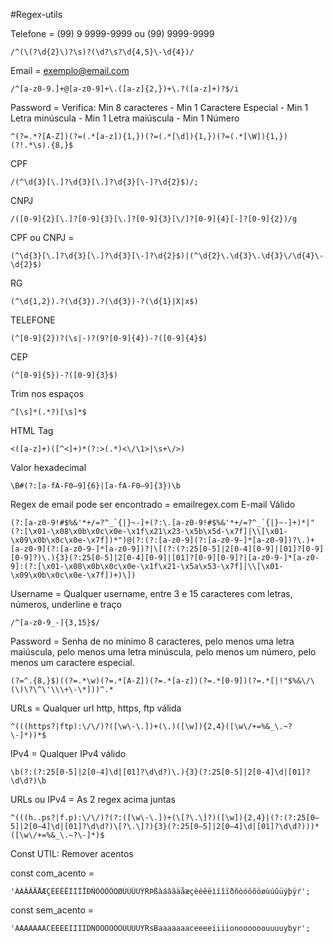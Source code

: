 #Regex-utils

Telefone = (99) 9 9999-9999  ou (99) 9999-9999
```
/^(\(?\d{2}\)?\s)?(\d?\s?\d{4,5}\-\d{4})/
```

Email = exemplo@email.com 
``` 
/^[a-z0-9.]+@[a-z0-9]+\.([a-z]{2,})+\.?([a-z]+)?$/i
```

Password = 
Verifica: Min 8 caracteres - Min 1 Caractere Especial - Min 1 Letra minúscula - Min 1 Letra maiúscula - Min 1 Número
``` 
^(?=.*?[A-Z])(?=(.*[a-z]){1,})(?=(.*[\d]){1,})(?=(.*[\W]){1,})(?!.*\s).{8,}$
```

CPF
```
/(^\d{3}[\.]?\d{3}[\.]?\d{3}[\-]?\d{2}$)/;
```

CNPJ 
```
/([0-9]{2}[\.]?[0-9]{3}[\.]?[0-9]{3}[\/]?[0-9]{4}[-]?[0-9]{2})/g
```

CPF ou CNPJ = 
```
(^\d{3}[\.]?\d{3}[\.]?\d{3}[\-]?\d{2}$)|(^\d{2}\.\d{3}\.\d{3}\/\d{4}\-\d{2}$)
```

RG
```
(^\d{1,2}).?(\d{3}).?(\d{3})-?(\d{1}|X|x$)
```

TELEFONE 
```
(^[0-9]{2})?(\s|-)?(9?[0-9]{4})-?([0-9]{4}$)
```

CEP 
``` 
(^[0-9]{5})-?([0-9]{3}$)
```

Trim nos espaços
```
^[\s]*(.*?)[\s]*$
```

HTML Tag 
```
<([a-z]+)([^<]+)*(?:>(.*)<\/\1>|\s+\/>)
```

Valor hexadecimal 
```
\B#(?:[a-fA-F0–9]{6}|[a-fA-F0–9]{3})\b
```

Regex de email pode ser encontrado = emailregex.com
E-mail Válido 
```
(?:[a-z0-9!#$%&'*+/=?^_`{|}~-]+(?:\.[a-z0-9!#$%&'*+/=?^_`{|}~-]+)*|"(?:[\x01-\x08\x0b\x0c\x0e-\x1f\x21\x23-\x5b\x5d-\x7f]|\\[\x01-\x09\x0b\x0c\x0e-\x7f])*")@(?:(?:[a-z0-9](?:[a-z0-9-]*[a-z0-9])?\.)+[a-z0-9](?:[a-z0-9-]*[a-z0-9])?|\[(?:(?:25[0-5]|2[0-4][0-9]|[01]?[0-9][0-9]?)\.){3}(?:25[0-5]|2[0-4][0-9]|[01]?[0-9][0-9]?|[a-z0-9-]*[a-z0-9]:(?:[\x01-\x08\x0b\x0c\x0e-\x1f\x21-\x5a\x53-\x7f]|\\[\x01-\x09\x0b\x0c\x0e-\x7f])+)\])
```

Username = Qualquer username, entre 3 e 15 caracteres com letras, números, underline e traço
```
/^[a-z0-9_-]{3,15}$/
```

Password = Senha de no mínimo 8 caracteres, pelo menos uma letra maiúscula, pelo menos uma letra minúscula, pelo menos um número, pelo menos um caractere especial.
```
(?=^.{8,}$)((?=.*\w)(?=.*[A-Z])(?=.*[a-z])(?=.*[0-9])(?=.*[|!"$%&\/\(\)\?\^\'\\\+\-\*]))^.* 
```

URLs = Qualquer url http, https, ftp válida
``` 
^(((https?|ftp):\/\/)?([\w\-\.])+(\.)([\w]){2,4}([\w\/+=%&_\.~?\-]*))*$
```

IPv4 = Qualquer IPv4 válido
```
\b(?:(?:25[0-5]|2[0-4]\d|[01]?\d\d?)\.){3}(?:25[0-5]|2[0-4]\d|[01]?\d\d?)\b

```

URLs ou IPv4 = As 2 regex acima juntas
```
^(((h..ps?|f.p):\/\/)?(?:([\w\-\.])+(\[?\.\]?)([\w]){2,4}|(?:(?:25[0–5]|2[0–4]\d|[01]?\d\d?)\[?\.\]?){3}(?:25[0–5]|2[0–4]\d|[01]?\d\d?)))*([\w\/+=%&_\.~?\-]*)$
```

Const UTIL: Remover acentos

 const com_acento =

    'ÀÁÂÃÄÅÆÇÈÉÊËÌÍÎÏÐÑÒÓÔÕÖØÙÚÛÜÝŔÞßàáâãäåæçèéêëìíîïðñòóôõöøùúûüýþÿŕ';

  const sem_acento =

    'AAAAAAACEEEEIIIIDNOOOOOOUUUUYRsBaaaaaaaceeeeiiiionoooooouuuuybyr';
